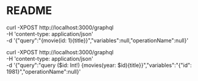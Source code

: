 # README

curl -XPOST http://localhost:3000/graphql \
  -H 'content-type: application/json' \
  -d '{"query":"{movie(id: 1){title}}","variables":null,"operationName":null}'

curl -XPOST http://localhost:3000/graphql \
  -H 'content-type: application/json' \
  -d '{"query":"query ($id: Int!) {movies(year: $id){title}}","variables":"{\"id\": 1981}","operationName":null}'
